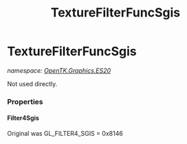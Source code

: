 ﻿---
title: TextureFilterFuncSgis
---

# TextureFilterFuncSgis
_namespace: [OpenTK.Graphics.ES20](N-OpenTK.Graphics.ES20.html)_

Not used directly.



### Properties

#### Filter4Sgis
Original was GL_FILTER4_SGIS = 0x8146

